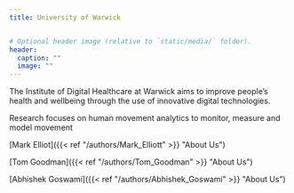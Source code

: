```yaml
---
title: University of Warwick


# Optional header image (relative to `static/media/` folder).
header:
  caption: ""
  image: ""
---
```

The Institute of Digital Healthcare at Warwick aims to improve people’s health and wellbeing through the use of innovative digital technologies.

Research focuses on human movement analytics to monitor, measure and model movement


[Mark Elliot]({{< ref "/authors/Mark_Elliott" >}} "About Us")

[Tom Goodman]({{< ref "/authors/Tom_Goodman" >}} "About Us")

[Abhishek Goswami]({{< ref "/authors/Abhishek_Goswami" >}} "About Us")
